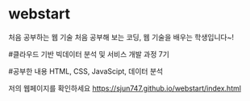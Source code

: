 # webstart
처음 공부하는 웹 기술
처음 공부해 보는 코딩, 웹 기술을 배우는 학생입니다~!

#클라우드 기반 빅데이터 분석 및 서비스 개발 과정 7기

#공부한 내용
HTML, CSS, JavaScipt, 데이터 분석

저의 웹페이지를 확인하세요
https://sjun747.github.io/webstart/index.html
